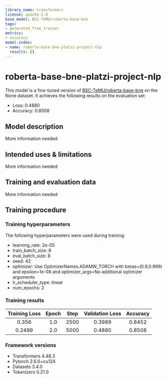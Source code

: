 ```yaml
---
library_name: transformers
license: apache-2.0
base_model: BSC-TeMU/roberta-base-bne
tags:
- generated_from_trainer
metrics:
- accuracy
model-index:
- name: roberta-base-bne-platzi-project-nlp
  results: []
---
```


<!-- This model card has been generated automatically according to the information the Trainer had access to. You
should probably proofread and complete it, then remove this comment. -->

# roberta-base-bne-platzi-project-nlp

This model is a fine-tuned version of [BSC-TeMU/roberta-base-bne](https://huggingface.co/BSC-TeMU/roberta-base-bne) on the None dataset.
It achieves the following results on the evaluation set:
- Loss: 0.4880
- Accuracy: 0.8508

## Model description

More information needed

## Intended uses & limitations

More information needed

## Training and evaluation data

More information needed

## Training procedure

### Training hyperparameters

The following hyperparameters were used during training:
- learning_rate: 2e-05
- train_batch_size: 8
- eval_batch_size: 8
- seed: 42
- optimizer: Use OptimizerNames.ADAMW_TORCH with betas=(0.9,0.999) and epsilon=1e-08 and optimizer_args=No additional optimizer arguments
- lr_scheduler_type: linear
- num_epochs: 2

### Training results

| Training Loss | Epoch | Step | Validation Loss | Accuracy |
|:-------------:|:-----:|:----:|:---------------:|:--------:|
| 0.356         | 1.0   | 2500 | 0.3989          | 0.8452   |
| 0.2499        | 2.0   | 5000 | 0.4880          | 0.8508   |


### Framework versions

- Transformers 4.48.3
- Pytorch 2.6.0+cu124
- Datasets 3.4.0
- Tokenizers 0.21.0
